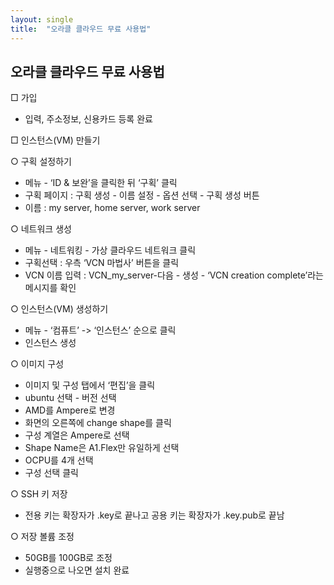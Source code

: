 ```yaml
---
layout: single
title:  "오라클 클라우드 무료 사용법"
---
```


<h2 id="오라클-클라우드-무료-사용법">오라클 클라우드 무료 사용법</h2>
<p>□ 가입</p>
<ul>
<li>입력, 주소정보, 신용카드 등록 완료</li>
</ul>
<p>□ 인스턴스(VM) 만들기</p>
<p>○ 구획 설정하기</p>
<ul>
<li>메뉴 - ‘ID &amp; 보완’을 클릭한 뒤 ‘구획’ 클릭</li>
<li>구획 페이지 : 구획 생성 - 이름 설정 - 옵션 선택 - 구획 생성 버튼</li>
<li>이름 : my server, home server, work server</li>
</ul>
<p>○ 네트워크 생성</p>
<ul>
<li>메뉴 - 네트워킹 - 가상 클라우드 네트워크 클릭</li>
<li>구획선택 : 우측 ‘VCN 마법사’ 버튼을 클릭</li>
<li>VCN 이름 입력 : VCN_my_server-다음 - 생성 - ‘VCN creation complete’라는 메시지를 확인</li>
</ul>
<p>○ 인스턴스(VM) 생성하기</p>
<ul>
<li>메뉴 - ‘컴퓨트’ -&gt; ‘인스턴스’ 순으로 클릭</li>
<li>인스턴스 생성</li>
</ul>
<p>○ 이미지 구성</p>
<ul>
<li>이미지 및 구성 탭에서 ‘편집’을 클릭</li>
<li>ubuntu 선택 - 버전 선택</li>
<li>AMD를 Ampere로 변경</li>
<li>화면의 오른쪽에 change shape를 클릭</li>
<li>구성 계열은 Ampere로 선택</li>
<li>Shape Name은 A1.Flex만 유일하게 선택</li>
<li>OCPU를 4개 선택</li>
<li>구성 선택 클릭</li>
</ul>
<p>○ SSH 키 저장</p>
<ul>
<li>전용 키는 확장자가 .key로 끝나고 공용 키는 확장자가 .key.pub로 끝남</li>
</ul>
<p>○ 저장 볼륨 조정</p>
<ul>
<li>50GB를 100GB로 조정</li>
<li>실행중으로 나오면 설치 완료</li>
</ul>

